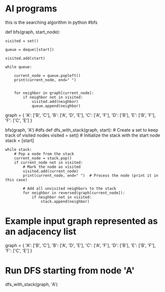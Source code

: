 # AI programs
this is the searching algorithm in python 
#bfs

def bfs(graph, start_node):
   
    visited = set()
    
    queue = deque([start])
   
    visited.add(start)
    
    while queue:
     
        current_node = queue.popleft()
        print(current_node, end=" ")  
        
       
        for neighbor in graph[current_node]:
            if neighbor not in visited:
                visited.add(neighbor)
                queue.append(neighbor)


graph = {
    'A': ['B', 'C'],
    'B': ['A', 'D', 'E'],
    'C': ['A', 'F'],
    'D': ['B'],
    'E': ['B', 'F'],
    'F': ['C', 'E']
}


bfs(graph, 'A')
#dfs
def dfs_with_stack(graph, start):
    # Create a set to keep track of visited nodes
    visited = set()
    # Initialize the stack with the start node
    stack = [start]
    
    while stack:
        # Pop a node from the stack
        current_node = stack.pop()
        if current_node not in visited:
            # Mark the node as visited
            visited.add(current_node)
            print(current_node, end=" ")  # Process the node (print it in this case)
            
            # Add all unvisited neighbors to the stack
            for neighbor in reversed(graph[current_node]):
                if neighbor not in visited:
                    stack.append(neighbor)

# Example input graph represented as an adjacency list
graph = {
    'A': ['B', 'C'],
    'B': ['A', 'D', 'E'],
    'C': ['A', 'F'],
    'D': ['B'],
    'E': ['B', 'F'],
    'F': ['C', 'E']
}

# Run DFS starting from node 'A'
dfs_with_stack(graph, 'A')

